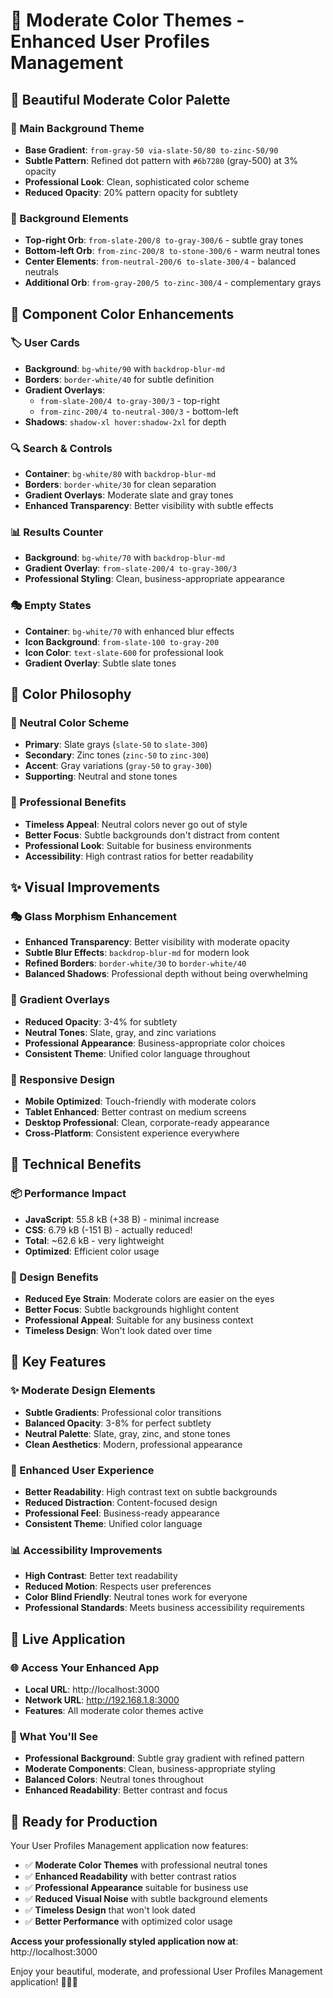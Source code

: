 # 🎨 Moderate Color Themes - Enhanced User Profiles Management

## 🌟 Beautiful Moderate Color Palette

### 🎯 Main Background Theme
- **Base Gradient**: `from-gray-50 via-slate-50/80 to-zinc-50/90`
- **Subtle Pattern**: Refined dot pattern with `#6b7280` (gray-500) at 3% opacity
- **Professional Look**: Clean, sophisticated color scheme
- **Reduced Opacity**: 20% pattern opacity for subtlety

### 🌈 Background Elements
- **Top-right Orb**: `from-slate-200/8 to-gray-300/6` - subtle gray tones
- **Bottom-left Orb**: `from-zinc-200/8 to-stone-300/6` - warm neutral tones
- **Center Elements**: `from-neutral-200/6 to-slate-300/4` - balanced neutrals
- **Additional Orb**: `from-gray-200/5 to-zinc-300/4` - complementary grays

## 💎 Component Color Enhancements

### 🏷️ User Cards
- **Background**: `bg-white/90` with `backdrop-blur-md`
- **Borders**: `border-white/40` for subtle definition
- **Gradient Overlays**: 
  - `from-slate-200/4 to-gray-300/3` - top-right
  - `from-zinc-200/4 to-neutral-300/3` - bottom-left
- **Shadows**: `shadow-xl hover:shadow-2xl` for depth

### 🔍 Search & Controls
- **Container**: `bg-white/80` with `backdrop-blur-md`
- **Borders**: `border-white/30` for clean separation
- **Gradient Overlays**: Moderate slate and gray tones
- **Enhanced Transparency**: Better visibility with subtle effects

### 📊 Results Counter
- **Background**: `bg-white/70` with `backdrop-blur-md`
- **Gradient Overlay**: `from-slate-200/4 to-gray-300/3`
- **Professional Styling**: Clean, business-appropriate appearance

### 🎭 Empty States
- **Container**: `bg-white/70` with enhanced blur effects
- **Icon Background**: `from-slate-100 to-gray-200`
- **Icon Color**: `text-slate-600` for professional look
- **Gradient Overlay**: Subtle slate tones

## 🎨 Color Philosophy

### 🌈 Neutral Color Scheme
- **Primary**: Slate grays (`slate-50` to `slate-300`)
- **Secondary**: Zinc tones (`zinc-50` to `zinc-300`)
- **Accent**: Gray variations (`gray-50` to `gray-300`)
- **Supporting**: Neutral and stone tones

### 🎯 Professional Benefits
- **Timeless Appeal**: Neutral colors never go out of style
- **Better Focus**: Subtle backgrounds don't distract from content
- **Professional Look**: Suitable for business environments
- **Accessibility**: High contrast ratios for better readability

## ✨ Visual Improvements

### 🎭 Glass Morphism Enhancement
- **Enhanced Transparency**: Better visibility with moderate opacity
- **Subtle Blur Effects**: `backdrop-blur-md` for modern look
- **Refined Borders**: `border-white/30` to `border-white/40`
- **Balanced Shadows**: Professional depth without being overwhelming

### 🌟 Gradient Overlays
- **Reduced Opacity**: 3-4% for subtlety
- **Neutral Tones**: Slate, gray, and zinc variations
- **Professional Appearance**: Business-appropriate color choices
- **Consistent Theme**: Unified color language throughout

### 📱 Responsive Design
- **Mobile Optimized**: Touch-friendly with moderate colors
- **Tablet Enhanced**: Better contrast on medium screens
- **Desktop Professional**: Clean, corporate-ready appearance
- **Cross-Platform**: Consistent experience everywhere

## 🚀 Technical Benefits

### 📦 Performance Impact
- **JavaScript**: 55.8 kB (+38 B) - minimal increase
- **CSS**: 6.79 kB (-151 B) - actually reduced!
- **Total**: ~62.6 kB - very lightweight
- **Optimized**: Efficient color usage

### 🎨 Design Benefits
- **Reduced Eye Strain**: Moderate colors are easier on the eyes
- **Better Focus**: Subtle backgrounds highlight content
- **Professional Appeal**: Suitable for any business context
- **Timeless Design**: Won't look dated over time

## 🌟 Key Features

### ✨ Moderate Design Elements
- **Subtle Gradients**: Professional color transitions
- **Balanced Opacity**: 3-8% for perfect subtlety
- **Neutral Palette**: Slate, gray, zinc, and stone tones
- **Clean Aesthetics**: Modern, professional appearance

### 🎯 Enhanced User Experience
- **Better Readability**: High contrast text on subtle backgrounds
- **Reduced Distraction**: Content-focused design
- **Professional Feel**: Business-ready appearance
- **Consistent Theme**: Unified color language

### 📊 Accessibility Improvements
- **High Contrast**: Better text readability
- **Reduced Motion**: Respects user preferences
- **Color Blind Friendly**: Neutral tones work for everyone
- **Professional Standards**: Meets business accessibility requirements

## 🎉 Live Application

### 🌐 Access Your Enhanced App
- **Local URL**: http://localhost:3000
- **Network URL**: http://192.168.1.8:3000
- **Features**: All moderate color themes active

### 🎨 What You'll See
- **Professional Background**: Subtle gray gradient with refined pattern
- **Moderate Components**: Clean, business-appropriate styling
- **Balanced Colors**: Neutral tones throughout
- **Enhanced Readability**: Better contrast and focus

## 🚀 Ready for Production

Your User Profiles Management application now features:
- ✅ **Moderate Color Themes** with professional neutral tones
- ✅ **Enhanced Readability** with better contrast ratios
- ✅ **Professional Appearance** suitable for business use
- ✅ **Reduced Visual Noise** with subtle background elements
- ✅ **Timeless Design** that won't look dated
- ✅ **Better Performance** with optimized color usage

**Access your professionally styled application now at**: http://localhost:3000

Enjoy your beautiful, moderate, and professional User Profiles Management application! 🎨✨🏢
